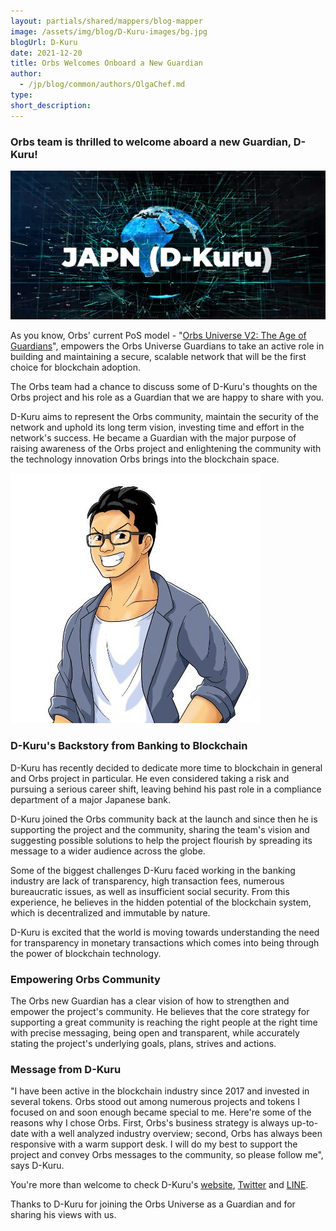 ```yaml
---
layout: partials/shared/mappers/blog-mapper
image: /assets/img/blog/D-Kuru-images/bg.jpg
blogUrl: D-Kuru
date: 2021-12-20
title: Orbs Welcomes Onboard a New Guardian 
author:
  - /jp/blog/common/authors/OlgaChef.md
type:
short_description: 
---
```


### Orbs team is thrilled to welcome aboard a new Guardian, D-Kuru!

![](/assets/img/blog/D-Kuru-images/image1.png)

As you know, Orbs' current PoS model - "[Orbs Universe V2: The Age of Guardians](https://www.orbs.com/white-papers/orbs-pos-v2-the-age-of-guardians/)", empowers the Orbs Universe Guardians to take an active role in building and maintaining a secure, scalable network that will be the first choice for blockchain adoption.

The Orbs team had a chance to discuss some of D-Kuru's thoughts on the Orbs project and his role as a Guardian that we are happy to share with you.

D-Kuru aims to represent the Orbs community, maintain the security of the network and uphold its long term vision, investing time and effort in the network's success. He became a Guardian with the major purpose of raising awareness of the Orbs project and enlightening the community with the technology innovation Orbs brings into the blockchain space.

![](/assets/img/blog/D-Kuru-images/image2.jpg)

### D-Kuru's Backstory from Banking to Blockchain

D-Kuru has recently decided to dedicate more time to blockchain in general and Orbs project in particular. He even considered taking a risk and pursuing a serious career shift, leaving behind his past role in a compliance department of a major Japanese bank.

D-Kuru joined the Orbs community back at the launch and since then he is supporting the project and the community, sharing the team's vision and suggesting possible solutions to help the project flourish by spreading its message to a wider audience across the globe.

Some of the biggest challenges D-Kuru faced working in the banking industry are lack of transparency, high transaction fees, numerous bureaucratic issues, as well as insufficient social security. From this experience, he believes in the hidden potential of the blockchain system, which is decentralized and immutable by nature.

D-Kuru is excited that the world is moving towards understanding the need for transparency in monetary transactions which comes into being through the power of blockchain technology.

### Empowering Orbs Community

The Orbs new Guardian has a clear vision of how to strengthen and empower the project's community. He believes that the core strategy for supporting a great community is reaching the right people at the right time with precise messaging, being open and transparent, while accurately stating the project's underlying goals, plans, strives and actions.

### Message from D-Kuru

"I have been active in the blockchain industry since 2017 and invested in several tokens. Orbs stood out among numerous projects and tokens I focused on and soon enough became special to me. Here're some of the reasons why I chose Orbs. First, Orbs's business strategy is always up-to-date with a well analyzed industry overview; second, Orbs has always been responsive with a warm support desk. I will do my best to support the project and convey Orbs messages to the community, so please follow me", says D-Kuru.

You're more than welcome to check D-Kuru's [website](https://www.japan-true-guardian-orbs.com/?page_id=62), [Twitter](https://twitter.com/JPN_Dkuru) and [LINE](https://lin.ee/FrZ6kuO).

Thanks to D-Kuru for joining the Orbs Universe as a Guardian and for sharing his views with us.
